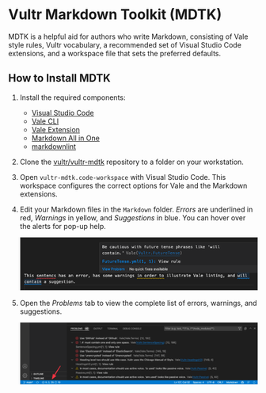 # Vultr Markdown Toolkit (MDTK)

MDTK is a helpful aid for authors who write Markdown, consisting of Vale style rules, Vultr vocabulary, a recommended set of Visual Studio Code extensions, and a workspace file that sets the preferred defaults.

## How to Install MDTK

1. Install the required components:

    * [Visual Studio Code](https://code.visualstudio.com/)
    * [Vale CLI](https://docs.errata.ai/vale/install)
    * [Vale Extension](https://marketplace.visualstudio.com/items?itemName=errata-ai.vale-server)
    * [Markdown All in One](https://marketplace.visualstudio.com/items?itemName=yzhang.markdown-all-in-one)
    * [markdownlint](https://marketplace.visualstudio.com/items?itemName=DavidAnson.vscode-markdownlint)

1. Clone the [vultr/vultr-mdtk](https://github.com/vultr/vultr-mdtk) repository to a folder on your workstation.
1. Open `vultr-mdtk.code-workspace` with Visual Studio Code. This workspace configures the correct options for Vale and the Markdown extensions.
1. Edit your Markdown files in the `Markdown` folder. *Errors* are underlined in red, *Warnings* in yellow, and *Suggestions* in blue. You can hover over the alerts for pop-up help.

    ![Popup Help](templates/media/Popup%20Help.png)

1. Open the *Problems* tab to view the complete list of errors, warnings, and suggestions.

    ![VSCode Example](templates/media/VSCode%20Example.png)
